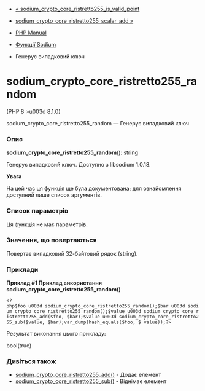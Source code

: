 - [«
sodium_crypto_core_ristretto255_is_valid_point](function.sodium-crypto-core-ristretto255-is-valid-point.md)
- [sodium_crypto_core_ristretto255_scalar_add
»](function.sodium-crypto-core-ristretto255-scalar-add.md)

- [PHP Manual](index.md)
- [Функції Sodium](ref.sodium.md)
- Генерує випадковий ключ

# sodium_crypto_core_ristretto255_random

(PHP 8 \>u003d 8.1.0)

sodium_crypto_core_ristretto255_random — Генерує випадковий ключ

### Опис

**sodium_crypto_core_ristretto255_random**(): string

Генерує випадковий ключ. Доступно з libsodium 1.0.18.

**Увага**

На цей час ця функція ще була документована; для
ознайомлення доступний лише список аргументів.

### Список параметрів

Ця функція не має параметрів.

### Значення, що повертаються

Повертає випадковий 32-байтовий рядок (string).

### Приклади

**Приклад #1 Приклад використання
**sodium_crypto_core_ristretto255_random()****

` <?php$foo u003d sodium_crypto_core_ristretto255_random();$bar u003d sodium_crypto_core_ristretto255_random();$value u003d sodium_crypto_core_ristretto255_add($foo, $bar);$value u003d sodium_crypto_core_ristretto255_sub($value, $bar);var_dump(hash_equals($foo, $ value));?> `

Результат виконання цього прикладу:

bool(true)

### Дивіться також

- [sodium_crypto_core_ristretto255_add()](function.sodium-crypto-core-ristretto255-add.md) -
Додає елемент
- [sodium_crypto_core_ristretto255_sub()](function.sodium-crypto-core-ristretto255-sub.md) -
Віднімає елемент
